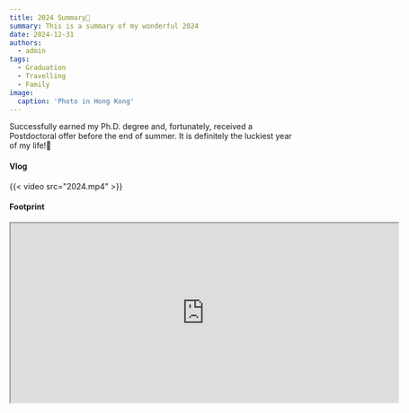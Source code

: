 ```yaml
---
title: 2024 Summary🎉
summary: This is a summary of my wonderful 2024
date: 2024-12-31
authors:
  - admin
tags:
  - Graduation
  - Travelling
  - Family
image:
  caption: 'Photo in Hong Kong'
---
```


Successfully earned my Ph.D. degree and, fortunately, received a Postdoctoral offer before the end of summer. It is definitely the luckiest year of my life!👋<br />

#### Vlog

 {{< video src="2024.mp4" >}}

#### Footprint

<iframe src="https://www.google.com/maps/d/u/0/embed?mid=16UMf8A8GBgZ1AVessxmWrbcPN5tSogU&ehbc=2E312F" width="690" height="320"></iframe>